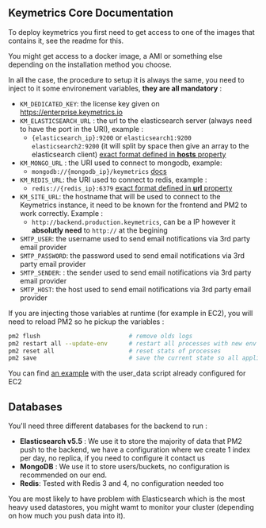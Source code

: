 ## Keymetrics Core Documentation

To deploy keymetrics you first need to get access to one of the images that contains it, see the readme for this.

You might get access to a docker image, a AMI or something else depending on the installation method you choose.

In all the case, the procedure to setup it is always the same, you need to inject to it some environement variables, **they are all mandatory** : 

- `KM_DEDICATED_KEY`: the license key given on https://enterprise.keymetrics.io
- `KM_ELASTICSEARCH_URL` : the url to the elasticsearch server (always need to have the port in the URI), example : 
    - `{elasticsearch_ip}:9200` or `elasticsearch1:9200 elasticsearch2:9200` (it will split by space then give an array to the elasticsearch client) [exact format defined in **hosts** property](https://www.elastic.co/guide/en/elasticsearch/client/javascript-api/current/configuration.html#config-options)
- `KM_MONGO_URL` : the URI used to connect to mongodb, example:
    - `mongodb://{mongodb_ip}/keymetrics` [docs](https://docs.mongodb.com/manual/reference/connection-string/)
- `KM_REDIS_URL`: the URI used to connect to redis, example : 
    - `redis://{redis_ip}:6379` [exact format defined in **url** property](https://github.com/NodeRedis/node_redis#options-object-properties)
- `KM_SITE_URL`: the hostname that will be used to connect to the Keymetrics instance, it need to be known for the frontend and PM2 to work correctly. Example : 
    - `http://backend.production.keymetrics`, can be a IP however it **absolutly need** to `http://` at the begining
- `SMTP_USER`: the username used to send email notifications via 3rd party email provider
- `SMTP_PASSWORD`: the password used to send email notifications via 3rd party email provider
- `SMTP_SENDER`: : the sender used to send email notifications via 3rd party email provider
- `SMTP_HOST`: the host used to send email notifications via 3rd party email provider


If you are injecting those variables at runtime (for example in EC2), you will need to reload PM2 so he pickup the variables : 
```bash
pm2 flush                         # remove olds logs
pm2 restart all --update-env      # restart all processes with new env
pm2 reset all                     # reset stats of processes
pm2 save                          # save the current state so all applications can be restarted when the server is restarted
```

You can find [an example](https://github.com/keymetrics/on-premise/blob/master/terraform/keymetrics_aio_aws/user_data_backend.tpl) with the user_data script already configured for EC2


## Databases

You'll need three different databases for the backend to run : 

- **Elasticsearch v5.5** : We use it to store the majority of data that PM2 push to the backend, we have a configuration where we create 1 index per day, no replica, if you need to configure it contact us
- **MongoDB** : We use it to store users/buckets, no configuration is recommended on our end.
- **Redis**: Tested with Redis 3 and 4, no configuration needed too

You are most likely to have problem with Elasticsearch which is the most heavy used datastores, you might wamt to monitor your cluster (depending on how much you push data into it).
